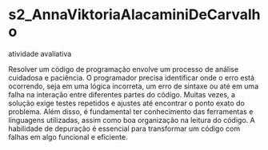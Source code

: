 # s2_AnnaViktoriaAlacaminiDeCarvalho
 atividade avaliativa

Resolver um código de programação envolve um processo de análise cuidadosa e paciência. O programador precisa identificar onde o erro está ocorrendo, seja em uma lógica incorreta, um erro de sintaxe ou até em uma falha na interação entre diferentes partes do código. Muitas vezes, a solução exige testes repetidos e ajustes até encontrar o ponto exato do problema. Além disso, é fundamental ter conhecimento das ferramentas e linguagens utilizadas, assim como boa organização na leitura do código. A habilidade de depuração é essencial para transformar um código com falhas em algo funcional e eficiente.
